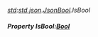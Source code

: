 _[std](../../modules/std/std-module.md):[std.json](../../modules/std/std-json.md).[JsonBool](../../modules/std/std-json-jsonbool.md).IsBool_
##### Property IsBool:[Bool](../../modules/wonkey/wonkey-types-bool.md)
